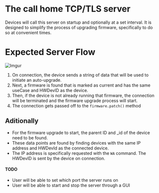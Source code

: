 # **__The call home TCP/TLS server__**
Devices will call this server on startup and optionally at a set interval.
It is designed to simplify the process of upgrading firmware, specifically to do so at convenient times.


# Expected Server Flow
![Imgur](https://imgur.com/UCI2oog)
1. On connection, the device sends a string of data that will be used to initiate an auto-upgrade.
2. Next, a firmware is found that is marked as current and has the same useCase and HWDevID as the device.
3. Then, if the device is not already running that firmware, the connection will be terminated and the firmware upgrade process will start.
4. The connection gets passed off to the `firmware.patch()` method

## Aditionally
- For the firmware upgrade to start, the parent ID and _id of the device need to be found.
- These data points are found by finding devices with the same IP address and HWDevId as the connected device.
- The IP address is specifically requested with the `WA` command. The HWDevID is sent by the device on connection.



#### TODO
- User will be able to set which port the server runs on
- User will be able to start and stop the server through a GUI
